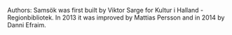 Authors: 
Samsök was first built by Viktor Sarge for Kultur i Halland - Regionbibliotek. In 2013 it was improved by Mattias Persson and in 2014 by Danni Efraim. 
